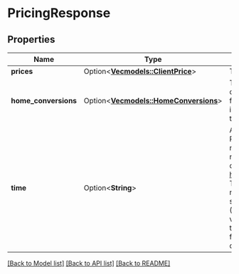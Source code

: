 # PricingResponse

## Properties

Name | Type | Description | Notes
------------ | ------------- | ------------- | -------------
**prices** | Option<[**Vec<models::ClientPrice>**](ClientPrice.md)> | The list of Price objects requested. | [optional]
**home_conversions** | Option<[**Vec<models::HomeConversions>**](HomeConversions.md)> | The list of home currency conversion factors requested. This field will only be present if includeHomeConversions was set to true in the request. | [optional]
**time** | Option<**String**> | A date and time value using either RFC3339 or UNIX time representation. The RFC 3339 representation is a string conforming to https://tools.ietf.org/rfc/rfc3339.txt. The Unix representation is a string representing the number of seconds since the Unix Epoch (January 1st, 1970 at UTC). The value is a fractional number, where the fractional part represents a fraction of a second (up to nine decimal places). | [optional]

[[Back to Model list]](../README.md#documentation-for-models) [[Back to API list]](../README.md#documentation-for-api-endpoints) [[Back to README]](../README.md)


